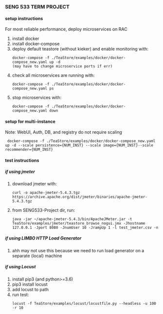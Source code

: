 ### SENG 533 TERM PROJECT

#### setup instructions
For most reliable performance, deploy microservices on RAC

1. install docker
2. install docker-compose
3. deploy default teastore (without kieker) and enable monitoring with:
    ```
    docker-compose -f ./TeaStore/examples/docker/docker-compose_new.yaml up -d
    (may have to change microservice ports if err)
    ```
4. check all microservices are running with:
    ```
    docker-compose -f ./TeaStore/examples/docker/docker-compose_new.yaml ps
    ```
5. stop microservices with:
    ```
    docker-compose -f ./TeaStore/examples/docker/docker-compose_new.yaml down
    ```

#### setup for multi-instance
Note: WebUI, Auth, DB, and registry do not require scaling

 ```
  docker-compose -f ./TeaStore/examples/docker/docker-compose_new.yaml up -d --scale persistence={NUM_INST} --scale image={NUM_INST}--scale recommender={NUM_INST} 
```

#### test instructions
##### if using jmeter

1. download jmeter with:
    ```
    curl -o apache-jmeter-5.4.3.tgz https://archive.apache.org/dist/jmeter/binaries/apache-jmeter-5.4.3.tgz
    ```
2. from SENG533-Project dir, run:
    ```
    java -jar ~/apache-jmeter-5.4.3/bin/ApacheJMeter.jar -t TeaStore/examples/jmeter/teastore_browse_nogui.jmx -Jhostname 127.0.0.1 -Jport 8080 -JnumUser 10 -JrampUp 1 -l test_jmeter.csv -n
    ```

##### if using LIMBO HTTP Load Generator

1. ahh may not use this because we need to run load generator on a separate (local) machine


##### if using Locust
1. install pip3 (and python>=3.6)
2. pip3 install locust
3. add locust to path
4. run test:
    ```
    locust -f TeaStore/examples/locust/locustfile.py --headless -u 100 -r 10
    ```

